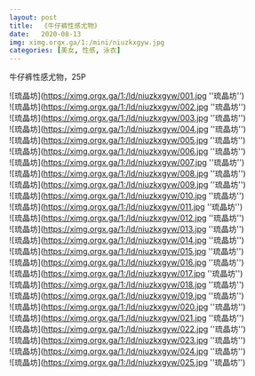 ```yaml
---
layout: post
title:  《牛仔裤性感尤物》
date:   2020-08-13
img: ximg.orgx.ga/1:/mini/niuzkxgyw.jpg
categories: [美女, 性感, 泳衣]
---
```


牛仔裤性感尤物，25P

![琉晶坊](https://ximg.orgx.ga/1:/ld/niuzkxgyw/001.jpg ''琉晶坊'') <br>
![琉晶坊](https://ximg.orgx.ga/1:/ld/niuzkxgyw/002.jpg ''琉晶坊'') <br>
![琉晶坊](https://ximg.orgx.ga/1:/ld/niuzkxgyw/003.jpg ''琉晶坊'') <br>
![琉晶坊](https://ximg.orgx.ga/1:/ld/niuzkxgyw/004.jpg ''琉晶坊'') <br>
![琉晶坊](https://ximg.orgx.ga/1:/ld/niuzkxgyw/005.jpg ''琉晶坊'') <br>
![琉晶坊](https://ximg.orgx.ga/1:/ld/niuzkxgyw/006.jpg ''琉晶坊'') <br>
![琉晶坊](https://ximg.orgx.ga/1:/ld/niuzkxgyw/007.jpg ''琉晶坊'') <br>
![琉晶坊](https://ximg.orgx.ga/1:/ld/niuzkxgyw/008.jpg ''琉晶坊'') <br>
![琉晶坊](https://ximg.orgx.ga/1:/ld/niuzkxgyw/009.jpg ''琉晶坊'') <br>
![琉晶坊](https://ximg.orgx.ga/1:/ld/niuzkxgyw/010.jpg ''琉晶坊'') <br>
![琉晶坊](https://ximg.orgx.ga/1:/ld/niuzkxgyw/011.jpg ''琉晶坊'') <br>
![琉晶坊](https://ximg.orgx.ga/1:/ld/niuzkxgyw/012.jpg ''琉晶坊'') <br>
![琉晶坊](https://ximg.orgx.ga/1:/ld/niuzkxgyw/013.jpg ''琉晶坊'') <br>
![琉晶坊](https://ximg.orgx.ga/1:/ld/niuzkxgyw/014.jpg ''琉晶坊'') <br>
![琉晶坊](https://ximg.orgx.ga/1:/ld/niuzkxgyw/015.jpg ''琉晶坊'') <br>
![琉晶坊](https://ximg.orgx.ga/1:/ld/niuzkxgyw/016.jpg ''琉晶坊'') <br>
![琉晶坊](https://ximg.orgx.ga/1:/ld/niuzkxgyw/017.jpg ''琉晶坊'') <br>
![琉晶坊](https://ximg.orgx.ga/1:/ld/niuzkxgyw/018.jpg ''琉晶坊'') <br>
![琉晶坊](https://ximg.orgx.ga/1:/ld/niuzkxgyw/019.jpg ''琉晶坊'') <br>
![琉晶坊](https://ximg.orgx.ga/1:/ld/niuzkxgyw/020.jpg ''琉晶坊'') <br>
![琉晶坊](https://ximg.orgx.ga/1:/ld/niuzkxgyw/021.jpg ''琉晶坊'') <br>
![琉晶坊](https://ximg.orgx.ga/1:/ld/niuzkxgyw/022.jpg ''琉晶坊'') <br>
![琉晶坊](https://ximg.orgx.ga/1:/ld/niuzkxgyw/023.jpg ''琉晶坊'') <br>
![琉晶坊](https://ximg.orgx.ga/1:/ld/niuzkxgyw/024.jpg ''琉晶坊'') <br>
![琉晶坊](https://ximg.orgx.ga/1:/ld/niuzkxgyw/025.jpg ''琉晶坊'') <br>
